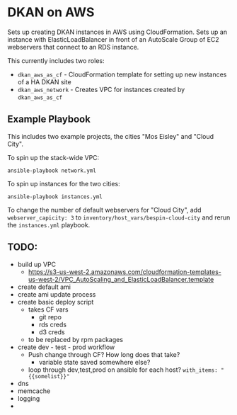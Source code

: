 DKAN on AWS 
=========

Sets up creating DKAN instances in AWS using CloudFormation. Sets up an instance with ElasticLoadBalancer in front of an AutoScale Group of EC2 webservers that connect to an RDS instance.

This currently includes two roles:

* ``dkan_aws_as_cf`` - CloudFormation template for setting up new instances of a HA DKAN site
* ``dkan_aws_network`` - Creates VPC for instances created by ``dkan_aws_as_cf``


Example Playbook
----------------

This includes two example projects, the cities "Mos Eisley" and "Cloud City".

To spin up the stack-wide VPC:

```
ansible-playbook network.yml
```

To spin up instances for the two cities:

```
ansible-playbook instances.yml
```

To change the number of default webservers for "Cloud City", add ``webserver_capicity: 3`` to ``inventory/host_vars/bespin-cloud-city`` and rerun the ``instances.yml`` playbook.  

TODO:
----------------

* build up VPC
  * https://s3-us-west-2.amazonaws.com/cloudformation-templates-us-west-2/VPC_AutoScaling_and_ElasticLoadBalancer.template
* create default ami
* create ami update process
* create basic deploy script
  * takes CF vars
    * git repo
    * rds creds
    * d3 creds
  * to be replaced by rpm packages
* create dev - test - prod workflow
  * Push change through CF? How long does that take?
    * variable state saved somewhere else?
  * loop through dev,test,prod on ansible for each host? ``with_items: "{{somelist}}"``
* dns
* memcache
* logging
* 



